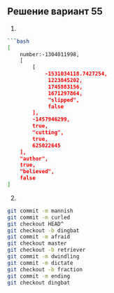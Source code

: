 ## Решение вариант 55 
 1. 
```bash
```bash
[
    number:-1304011998,
    [
        [
            -1531034118.7427254,
             1223845202,
             1745883156,
             1671297864,
             "slipped",
             false
        ],
        -1457946299,
        true,
        "cutting",
        true,
        625022645
    ],
    "author",
    true,
    "believed",
    false
]
``` 

2.
 ```bash
 git commit -m mannish
git commit -m curled
git checkout HEAD^
git checkout -b dingbat
git commit -m afraid
git checkout master
git checkout -b retriever
git commit -m dwindling
git commit -m dictate
git checkout -b fraction
git commit -m ending
git checkout dingbat
```